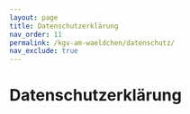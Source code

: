 ```yaml
---
layout: page
title: Datenschutzerklärung
nav_order: 11
permalink: /kgv-am-waeldchen/datenschutz/
nav_exclude: true
---
```


# Datenschutzerklärung
